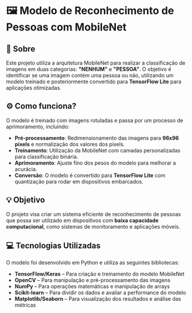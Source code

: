 # 🖼️ Modelo de Reconhecimento de Pessoas com MobileNet

## 📖 Sobre
Este projeto utiliza a arquitetura MobileNet para realizar a classificação de imagens em duas categorias: **"NENHUM"** e **"PESSOA"**. O objetivo é identificar se uma imagem contém uma pessoa ou não, utilizando um modelo treinado e posteriormente convertido para **TensorFlow Lite** para aplicações otimizadas.

## ⚙️ Como funciona?
O modelo é treinado com imagens rotuladas e passa por um processo de aprimoramento, incluindo:
- **Pré-processamento**: Redimensionamento das imagens para **96x96 pixels** e normalização dos valores dos pixels.
- **Treinamento**: Utilização da MobileNet com camadas personalizadas para classificação binária.
- **Aprimoramento**: Ajuste fino dos pesos do modelo para melhorar a acurácia.
- **Conversão**: O modelo é convertido para **TensorFlow Lite** com quantização para rodar em dispositivos embarcados.

## 💡 Objetivo
O projeto visa criar um sistema eficiente de reconhecimento de pessoas que possa ser utilizado em dispositivos com **baixa capacidade computacional**, como sistemas de monitoramento e aplicações móveis.

## 💻 Tecnologias Utilizadas
O modelo foi desenvolvido em Python e utiliza as seguintes bibliotecas:

- **TensorFlow/Keras** – Para criação e treinamento do modelo MobileNet
- **OpenCV** – Para manipulação e pré-processamento das imagens
- **NumPy** – Para operações matemáticas e manipulação de arrays
- **Scikit-learn** – Para dividir os dados e avaliar a performance do modelo
- **Matplotlib/Seaborn** – Para visualização dos resultados e análise das métricas

